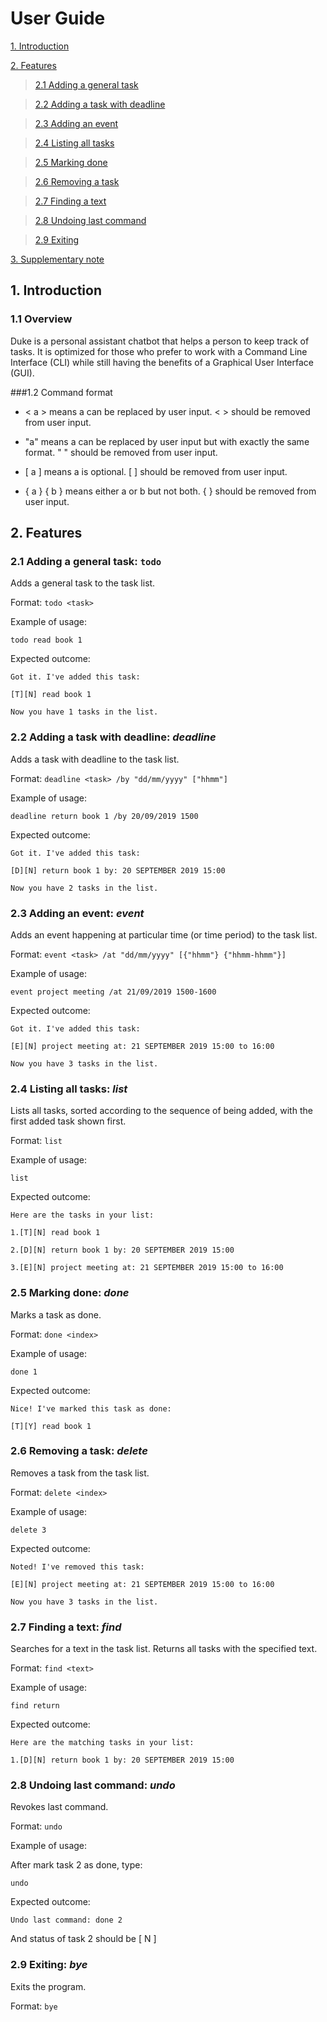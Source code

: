 # User Guide

[1. Introduction](#1-introduction)

[2. Features](#2-features)

>[2.1 Adding a general task](#21-adding-a-general-task-todo)

>[2.2 Adding a task with deadline](#22-adding-a-task-with-deadline-deadline)

>[2.3 Adding an event](#23-adding-an-event-event)

>[2.4 Listing all tasks](#24-listing-all-tasks-list)

>[2.5 Marking done](#25-marking-done-done)

>[2.6 Removing a task](#26-removing-a-task-delete)

>[2.7 Finding a text](#27-finding-a-text-find)

>[2.8 Undoing last command](#28-undoing-last-command-undo)

>[2.9 Exiting](#29-exiting-bye)

[3. Supplementary note](#3-supplementary-note)


## 1. Introduction
### 1.1 Overview
Duke is a personal assistant chatbot that helps a person to keep track of tasks.
It is optimized for those who prefer to work with a Command Line Interface (CLI) while still having the benefits of a
Graphical User Interface (GUI).

###1.2 Command format
- < a > means a can be replaced by user input. < > should be removed from user input.

- "a" means a can be replaced by user input but with exactly the same format. " " should be removed from user input.

- [ a ] means a is optional. [ ] should be removed from user input.

- { a } { b } means either a or b but not both. { } should be removed from user input.

## 2. Features
### 2.1 Adding a general task: `todo`
Adds a general task to the task list.

Format: `todo <task>`

Example of usage:

`todo read book 1`

Expected outcome:

`Got it. I've added this task:`

`[T][N] read book 1`

`Now you have 1 tasks in the list.`

### 2.2 Adding a task with deadline: *deadline*
Adds a task with deadline to the task list.

Format: `deadline <task> /by "dd/mm/yyyy" ["hhmm"]`

Example of usage:

`deadline return book 1 /by 20/09/2019 1500`

Expected outcome:

`Got it. I've added this task:`

`[D][N] return book 1 by: 20 SEPTEMBER 2019 15:00`

`Now you have 2 tasks in the list.`

### 2.3 Adding an event: *event*
Adds an event happening at particular time (or time period) to the task list.

Format: `event <task> /at "dd/mm/yyyy" [{"hhmm"} {"hhmm-hhmm"}]`

Example of usage:

`event project meeting /at 21/09/2019 1500-1600`

Expected outcome:

`Got it. I've added this task:`

`[E][N] project meeting at: 21 SEPTEMBER 2019 15:00 to 16:00`

`Now you have 3 tasks in the list.`

### 2.4 Listing all tasks: *list*
Lists all tasks, sorted according to the sequence of being added, with the first added task shown first.

Format: `list`

Example of usage:

`list`

Expected outcome:

`Here are the tasks in your list:`

`1.[T][N] read book 1`

`2.[D][N] return book 1 by: 20 SEPTEMBER 2019 15:00`

`3.[E][N] project meeting at: 21 SEPTEMBER 2019 15:00 to 16:00`

### 2.5 Marking done: *done*
Marks a task as done.

Format: `done <index>`

Example of usage:

`done 1`

Expected outcome:

`Nice! I've marked this task as done:`

`[T][Y] read book 1`

### 2.6 Removing a task: *delete*
Removes a task from the task list.

Format: `delete <index>`

Example of usage:

`delete 3`

Expected outcome:

`Noted! I've removed this task:`

`[E][N] project meeting at: 21 SEPTEMBER 2019 15:00 to 16:00`

`Now you have 3 tasks in the list.`

### 2.7 Finding a text: *find*
Searches for a text in the task list. Returns all tasks with the specified text.

Format: `find <text>`

Example of usage:

`find return`

Expected outcome:

`Here are the matching tasks in your list:`

`1.[D][N] return book 1 by: 20 SEPTEMBER 2019 15:00`

### 2.8 Undoing last command: *undo*
Revokes last command.

Format: `undo`

Example of usage:

After mark task 2 as done, type:

`undo`

Expected outcome:

`Undo last command: done 2`

And status of task 2 should be [ N ]

### 2.9 Exiting: *bye*
Exits the program.

Format: `bye`